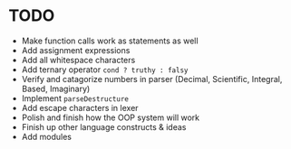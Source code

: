 # TODO
- Make function calls work as statements as well
- Add assignment expressions
- Add all whitespace characters
- Add ternary operator `cond ? truthy : falsy`
- Verify and catagorize numbers in parser (Decimal, Scientific, Integral, Based, Imaginary)
- Implement `parseDestructure`
- Add escape characters in lexer
- Polish and finish how the OOP system will work
- Finish up other language constructs & ideas
- Add modules